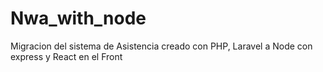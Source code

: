 # Nwa_with_node
Migracion del sistema de Asistencia creado con PHP, Laravel a Node con express y React en el Front
